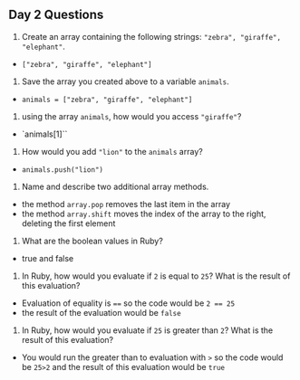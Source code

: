 ## Day 2 Questions

1. Create an array containing the following strings: `"zebra", "giraffe", "elephant"`.
* `["zebra", "giraffe", "elephant"]`
1. Save the array you created above to a variable `animals`.
* `animals = ["zebra", "giraffe", "elephant"]`
1. using the array `animals`, how would you access `"giraffe"`?
* `animals[1]``
1. How would you add `"lion"` to the `animals` array?
* `animals.push("lion")`
1. Name and describe two additional array methods.
* the method `array.pop` removes the last item in the array
* the method `array.shift` moves the index of the array to the right, deleting the first element
1. What are the boolean values in Ruby?
* true and false
1. In Ruby, how would you evaluate if `2` is equal to `25`? What is the result of this evaluation?
* Evaluation of equality is `==` so the code would be `2 == 25`
* the result of the evaluation would be `false`
1. In Ruby, how would you evaluate if `25` is greater than `2`? What is the result of this evaluation?
* You would run the greater than to evaluation with `>` so the code would
be `25>2` and the result of this evaluation would be `true`
